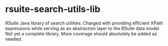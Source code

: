 # rsuite-search-utils-lib
RSuite Java library of search utilities.  Charged with providing efficient XPath expressions while serving as an abstraction layer to the RSuite data model.  Not yet a complete library.  More coverage should absolutely be added as needed.
